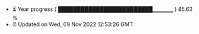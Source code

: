 - ⏳ Year progress { █████████████████████████▁▁▁▁▁ } 85.63 %
- ⏰ Updated on Wed, 09 Nov 2022 12:53:26 GMT

